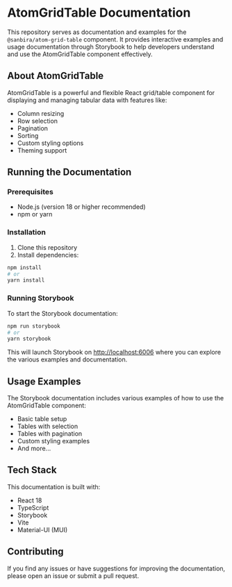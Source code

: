 # AtomGridTable Documentation

This repository serves as documentation and examples for the `@sanbira/atom-grid-table` component. It provides interactive examples and usage documentation through Storybook to help developers understand and use the AtomGridTable component effectively.

## About AtomGridTable

AtomGridTable is a powerful and flexible React grid/table component for displaying and managing tabular data with features like:

- Column resizing
- Row selection
- Pagination
- Sorting
- Custom styling options
- Theming support

## Running the Documentation

### Prerequisites

- Node.js (version 18 or higher recommended)
- npm or yarn

### Installation

1. Clone this repository
2. Install dependencies:

```bash
npm install
# or
yarn install
```

### Running Storybook

To start the Storybook documentation:

```bash
npm run storybook
# or
yarn storybook
```

This will launch Storybook on [http://localhost:6006](http://localhost:6006) where you can explore the various examples and documentation.

## Usage Examples

The Storybook documentation includes various examples of how to use the AtomGridTable component:

- Basic table setup
- Tables with selection
- Tables with pagination
- Custom styling examples
- And more...

## Tech Stack

This documentation is built with:

- React 18
- TypeScript
- Storybook
- Vite
- Material-UI (MUI)

## Contributing

If you find any issues or have suggestions for improving the documentation, please open an issue or submit a pull request.
